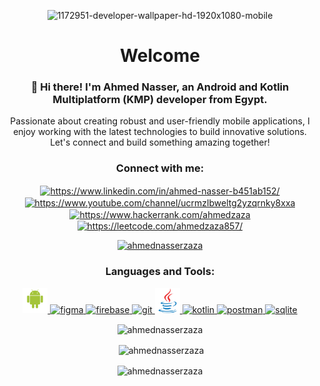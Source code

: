 <div align="center">

![1172951-developer-wallpaper-hd-1920x1080-mobile](https://github.com/ahmednasserzaza/ahmednasserzaza/assets/30028905/f9ddf868-218f-4984-bfb9-03ab35c4440e)


<h1 align="center">Welcome</h1>
<h3 align="center">👋 Hi there! I'm Ahmed Nasser, an Android and Kotlin Multiplatform (KMP) developer from Egypt.</h3>
<p align="center">Passionate about creating robust and user-friendly mobile applications, I enjoy working with the latest technologies to build innovative solutions. Let's connect and build something amazing together!</p>

  
<h3>Connect with me:</h3>
<p>
<a href="https://www.linkedin.com/in/ahmednasserzaza/" target="blank"><img align="center" src="https://raw.githubusercontent.com/rahuldkjain/github-profile-readme-generator/master/src/images/icons/Social/linked-in-alt.svg" alt="https://www.linkedin.com/in/ahmed-nasser-b451ab152/" height="30" width="40" /></a>
<a href="https://www.youtube.com/c/https://www.youtube.com/channel/ucrmzlbweltg2yzqrnky8xxa" target="blank"><img align="center" src="https://raw.githubusercontent.com/rahuldkjain/github-profile-readme-generator/master/src/images/icons/Social/youtube.svg" alt="https://www.youtube.com/channel/ucrmzlbweltg2yzqrnky8xxa" height="30" width="40" /></a>
<a href="https://www.hackerrank.com/https://www.hackerrank.com/ahmedzaza" target="blank"><img align="center" src="https://raw.githubusercontent.com/rahuldkjain/github-profile-readme-generator/master/src/images/icons/Social/hackerrank.svg" alt="https://www.hackerrank.com/ahmedzaza" height="30" width="40" /></a>
<a href="https://www.leetcode.com/https://leetcode.com/ahmedzaza857/" target="blank"><img align="center" src="https://raw.githubusercontent.com/rahuldkjain/github-profile-readme-generator/master/src/images/icons/Social/leet-code.svg" alt="https://leetcode.com/ahmedzaza857/" height="30" width="40" /></a>
</p>


<p> <a href="https://github.com/ryo-ma/github-profile-trophy"><img src="https://github-profile-trophy.vercel.app/?username=ahmednasserzaza" alt="ahmednasserzaza" /></a> </p>


<h3>Languages and Tools:</h3>
<p> <a href="https://developer.android.com" target="_blank" rel="noreferrer"> <img src="https://raw.githubusercontent.com/devicons/devicon/master/icons/android/android-original-wordmark.svg" alt="android" width="40" height="40"/> </a> <a href="https://www.figma.com/" target="_blank" rel="noreferrer"> <img src="https://www.vectorlogo.zone/logos/figma/figma-icon.svg" alt="figma" width="40" height="40"/> </a> <a href="https://firebase.google.com/" target="_blank" rel="noreferrer"> <img src="https://www.vectorlogo.zone/logos/firebase/firebase-icon.svg" alt="firebase" width="40" height="40"/> </a> <a href="https://git-scm.com/" target="_blank" rel="noreferrer"> <img src="https://www.vectorlogo.zone/logos/git-scm/git-scm-icon.svg" alt="git" width="40" height="40"/> </a> <a href="https://www.java.com" target="_blank" rel="noreferrer"> <img src="https://raw.githubusercontent.com/devicons/devicon/master/icons/java/java-original.svg" alt="java" width="40" height="40"/> </a> <a href="https://kotlinlang.org" target="_blank" rel="noreferrer"> <img src="https://www.vectorlogo.zone/logos/kotlinlang/kotlinlang-icon.svg" alt="kotlin" width="40" height="40"/> </a> <a href="https://postman.com" target="_blank" rel="noreferrer"> <img src="https://www.vectorlogo.zone/logos/getpostman/getpostman-icon.svg" alt="postman" width="40" height="40"/> </a> <a href="https://www.sqlite.org/" target="_blank" rel="noreferrer"> <img src="https://www.vectorlogo.zone/logos/sqlite/sqlite-icon.svg" alt="sqlite" width="40" height="40"/> </a> </p>

<p><img align="center" src="https://github-readme-stats.vercel.app/api/top-langs?username=ahmednasserzaza&show_icons=true&locale=en&layout=compact" alt="ahmednasserzaza"/></p>

<p>&nbsp;<img align="center" src="https://github-readme-stats.vercel.app/api?username=ahmednasserzaza&show_icons=true&locale=en" alt="ahmednasserzaza" /></p>

<p><img align="center" src="https://github-readme-streak-stats.herokuapp.com/?user=ahmednasserzaza&" alt="ahmednasserzaza" /></p>

</div>
